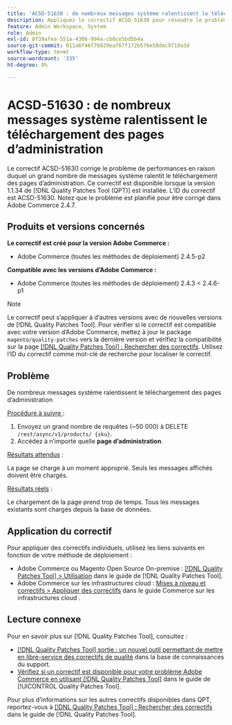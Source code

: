 ```yaml
---
title: 'ACSD-51630 : de nombreux messages système ralentissent le téléchargement des pages d’administration'
description: Appliquez le correctif ACSD-51630 pour résoudre le problème de performances d’Adobe Commerce où une grande quantité de messages système ralentit le téléchargement des pages d’administration.
feature: Admin Workspace, System
role: Admin
exl-id: 8f39afea-551a-4306-994a-cb8ce5bd5b4a
source-git-commit: 011a6f46f76029eaf67f172b576e58dac9710a3d
workflow-type: tm+mt
source-wordcount: '335'
ht-degree: 0%

---
```


# ACSD-51630 : de nombreux messages système ralentissent le téléchargement des pages d’administration

Le correctif ACSD-51630 corrige le problème de performances en raison duquel un grand nombre de messages système ralentit le téléchargement des pages d’administration. Ce correctif est disponible lorsque la version 1.1.34 de [!DNL Quality Patches Tool (QPT)] est installée. L’ID du correctif est ACSD-51630. Notez que le problème est planifié pour être corrigé dans Adobe Commerce 2.4.7.

## Produits et versions concernés

**Le correctif est créé pour la version Adobe Commerce :**

* Adobe Commerce (toutes les méthodes de déploiement) 2.4.5-p2

**Compatible avec les versions d’Adobe Commerce :**

* Adobe Commerce (toutes les méthodes de déploiement) 2.4.3 &lt; 2.4.6-p1

>[!NOTE]
>
>Le correctif peut s’appliquer à d’autres versions avec de nouvelles versions de [!DNL Quality Patches Tool]. Pour vérifier si le correctif est compatible avec votre version d’Adobe Commerce, mettez à jour le package `magento/quality-patches` vers la dernière version et vérifiez la compatibilité sur la page [[!DNL Quality Patches Tool] : Rechercher des correctifs](https://experienceleague.adobe.com/tools/commerce-quality-patches/index.html). Utilisez l’ID du correctif comme mot-clé de recherche pour localiser le correctif.

## Problème

De nombreux messages système ralentissent le téléchargement des pages d’administration

<u>Procédure à suivre </u> :

1. Envoyez un grand nombre de requêtes (~50 000) à DELETE `/rest/async/v1/products/ {sku}`.
1. Accédez à n’importe quelle **page d’administration**.

<u>Résultats attendus</u> :

La page se charge à un moment approprié. Seuls les messages affichés doivent être chargés.

<u>Résultats réels</u> :

Le chargement de la page prend trop de temps. Tous les messages existants sont chargés depuis la base de données.

## Application du correctif

Pour appliquer des correctifs individuels, utilisez les liens suivants en fonction de votre méthode de déploiement :

* Adobe Commerce ou Magento Open Source On-premise : [[!DNL Quality Patches Tool] > Utilisation](/help/tools/quality-patches-tool/usage.md) dans le guide de [!DNL Quality Patches Tool].
* Adobe Commerce sur les infrastructures cloud : [Mises à niveau et correctifs > Appliquer des correctifs](https://experienceleague.adobe.com/docs/commerce-cloud-service/user-guide/develop/upgrade/apply-patches.html) dans le guide Commerce sur les infrastructures cloud .

## Lecture connexe

Pour en savoir plus sur [!DNL Quality Patches Tool], consultez :

* [[!DNL Quality Patches Tool] sortie : un nouvel outil permettant de mettre en libre-service des correctifs de qualité](https://experienceleague.adobe.com/en/docs/commerce-operations/tools/quality-patches-tool/quality-patches-tool-to-self-serve-quality-patches) dans la base de connaissances du support.
* [Vérifiez si un correctif est disponible pour votre problème Adobe Commerce en utilisant [!DNL Quality Patches Tool]](/help/tools/quality-patches-tool/patches-available-in-qpt/check-patch-for-magento-issue-with-magento-quality-patches.md) dans le guide de [!UICONTROL Quality Patches Tool].


Pour plus d’informations sur les autres correctifs disponibles dans QPT, reportez-vous à [[!DNL Quality Patches Tool] : Rechercher des correctifs](https://experienceleague.adobe.com/tools/commerce-quality-patches/index.html) dans le guide de [!DNL Quality Patches Tool].

